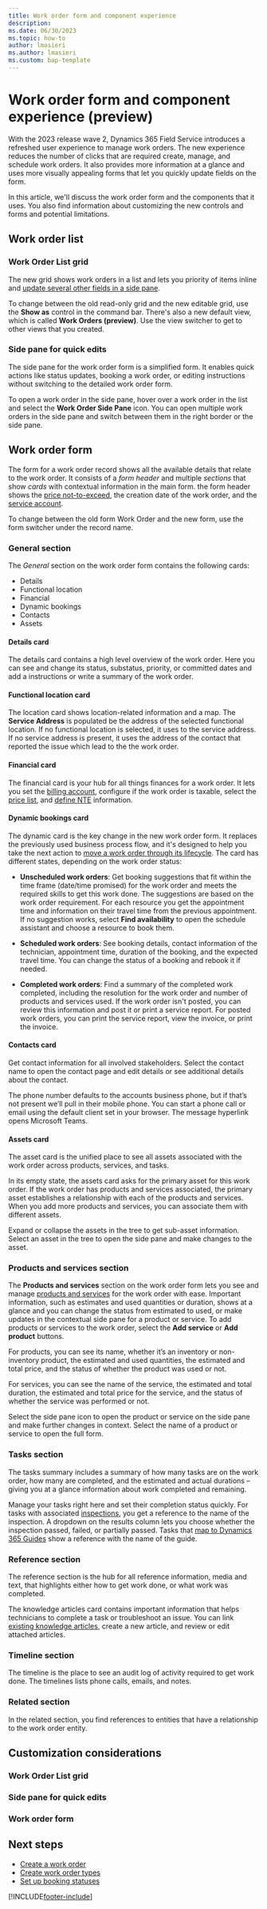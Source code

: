 ```yaml
---
title: Work order form and component experience
description: 
ms.date: 06/30/2023
ms.topic: how-to
author: lmasieri
ms.author: lmasieri
ms.custom: bap-template
---
```


# Work order form and component experience (preview)

With the 2023 release wave 2, Dynamics 365 Field Service introduces a refreshed user experience to manage work orders. The new experience reduces the number of clicks that are required create, manage, and schedule work orders. It also provides more information at a glance and uses more visually appealing forms that let you quickly update fields on the form.

In this article, we'll discuss the work order form and the components that it uses. You also find information about customizing the new controls and forms and potential limitations.

## Work order list

### Work Order List grid

The new grid shows work orders in a list and lets you priority of items inline and [update several other fields in a side pane](#side-pane-for-quick-edits).

To change between the old read-only grid and the new editable grid, use the **Show as** control in the command bar. There's also a new default view, which is called **Work Orders (preview)**. Use the view switcher to get to other views that you created.

### Side pane for quick edits

The side pane for the work order form is a simplified form. It enables quick actions like status updates, booking a work order, or editing instructions without switching to the detailed work order form.

To open a work order in the side pane, hover over a work order in the list and select the **Work Order Side Pane** icon. You can open multiple work orders in the side pane and switch between them in the right border or the side pane.

## Work order form

The form for a work order record shows all the available details that relate to the work order. It consists of a *form header* and multiple *sections* that show *cards* with contextual information in the main form. the form header shows the [price not-to-exceed](work-order-not-to-exceed.md), the creation date of the work order, and the [service account](accounts.md).

To change between the old form Work Order and the new form, use the form switcher under the record name.

### General section

The *General* section on the work order form contains the following cards: 

- Details
- Functional location
- Financial
- Dynamic bookings
- Contacts
- Assets

#### Details card

The details card contains a high level overview of the work order. Here you can see and change its status, substatus, priority, or committed dates and add a instructions or write a summary of the work order.

#### Functional location card

The location card shows location-related information and a map. The **Service Address** is populated be the address of the selected functional location. If no functional location is selected, it uses to the service address. If no service address is present, it uses the address of the contact that reported the issue which lead to the the work order.

#### Financial card

The financial card is your hub for all things finances for a work order. It lets you set the [billing account](accounts.md), configure if the work order is taxable, select the [price list](create-price-list.md), and [define NTE](work-order-not-to-exceed.md) information.  

#### Dynamic bookings card

The dynamic card is the key change in the new work order form. It replaces the previously used business process flow, and it's designed to help you take the next action to [move a work order through its lifecycle](work-order-status-booking-status.md). The card has different states, depending on the work order status:

- **Unscheduled work orders**: Get booking suggestions that fit within the time frame (date/time promised) for the work order and meets the required skills to get this work done. The suggestions are based on the work order requirement. For each resource you get the appointment time and information on their travel time from the previous appointment. If no suggestion works, select **Find availability** to open the schedule assistant and choose a resource to book them.

- **Scheduled work orders**: See booking details, contact information of the technician, appointment time, duration of the booking, and the expected travel time. You can change the status of a booking and rebook it if needed.

- **Completed work orders**: Find a summary of the completed work completed, including the resolution for the work order and number of products and services used. If the work order isn't posted, you can review this information and  post it or print a service report. For posted work orders, you can print the service report, view the invoice, or print the invoice.  

#### Contacts card

Get contact information for all involved stakeholders. Select the contact name to open the contact page and edit details or see additional details about the contact.

The phone number defaults to the accounts business phone, but if that’s not present we’ll pull in their mobile phone. You can start a phone call or email using the default client set in your browser. The message hyperlink opens Microsoft Teams.  

#### Assets card

The asset card is the unified place to see all assets associated with the work order across products, services, and tasks.  

In its empty state, the assets card asks for the primary asset for this work order. If the work order has products and services associated, the primary asset establishes a relationship with each of the products and services. When you add more products and services, you can associate them with different assets.  

Expand or collapse the assets in the tree to get sub-asset information. Select an asset in the tree to open the side pane and make changes to the asset.

### Products and services section

The **Products and services** section on the work order form lets you see and manage [products and services](create-product-or-service.md) for the work order with ease. Important information, such as estimates and used quantities or duration, shows at a glance and you can change the status from estimated to used, or make updates in the contextual side pane for a product or service. To add products or services to the work order, select the **Add service** or **Add product** buttons.

For products, you can see its name, whether it’s an inventory or non-inventory product, the estimated and used quantities, the estimated and total price, and the status of whether the product was used or not.

For services, you can see the name of the service, the estimated and total duration, the estimated and total price for the service, and the status of whether the service was performed or not.

Select the side pane icon to open the product or service on the side pane and make further changes in context. Select the name of a product or service to open the full form.  

### Tasks section

The tasks summary includes a summary of how many tasks are on the work order, how many are completed, and the estimated and actual durations – giving you at a glance information about work completed and remaining.

Manage your tasks right here and set their completion status quickly. For tasks with associated [inspections](inspections.md), you get a reference to the name of the inspection. A dropdown on the results column lets you choose whether the inspection passed, failed, or partially passed. Tasks that [map to Dynamics 365 Guides](mixed-reality-guides-integration.md) show a reference with the name of the guide.  

### Reference section

The reference section is the hub for all reference information, media and text, that highlights either how to get work done, or what work was completed.

The knowledge articles card contains important information that helps technicians to complete a task or troubleshoot an issue. You can link [existing knowledge articles](field-service-knowledge-management.md), create a new article, and review or edit attached articles.

### Timeline section

The timeline is the place to see an audit log of activity required to get work done. The timelines lists phone calls, emails, and notes.

### Related section

In the related section, you find references to entities that have a relationship to the work order entity.

## Customization considerations


### Work Order List grid


### Side pane for quick edits

### Work order form



## Next steps

- [Create a work order](create-work-order.md)
- [Create work order types](create-work-order-types.md)
- [Set up booking statuses](set-up-booking-statuses.md)

[!INCLUDE[footer-include](../includes/footer-banner.md)]
